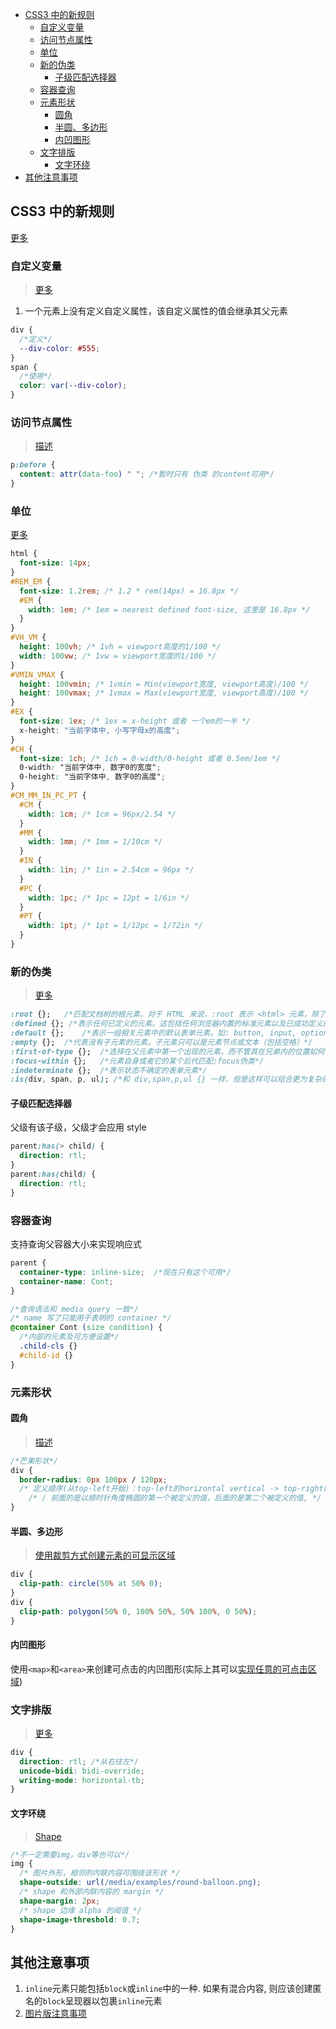 <!-- TOC -->

- [CSS3 中的新规则](#css3-中的新规则)
  - [自定义变量](#自定义变量)
  - [访问节点属性](#访问节点属性)
  - [单位](#单位)
  - [新的伪类](#新的伪类)
    - [子级匹配选择器](#子级匹配选择器)
  - [容器查询](#容器查询)
  - [元素形状](#元素形状)
    - [圆角](#圆角)
    - [半圆、多边形](#半圆多边形)
    - [内凹图形](#内凹图形)
  - [文字排版](#文字排版)
    - [文字环绕](#文字环绕)
- [其他注意事项](#其他注意事项)

<!-- /TOC -->

## CSS3 中的新规则

[更多](https://developer.mozilla.org/zh-CN/docs/Web/CSS/Reference)

### 自定义变量

> [更多](https://developer.mozilla.org/zh-CN/docs/Web/CSS/Using_CSS_custom_properties)

1. 一个元素上没有定义自定义属性，该自定义属性的值会继承其父元素

```css
div {
  /*定义*/
  --div-color: #555;
}
span {
  /*使用*/
  color: var(--div-color);
}
```

### 访问节点属性

> [描述](https://developer.mozilla.org/zh-CN/docs/Web/CSS/attr)

```css
p:before {
  content: attr(data-foo) " "; /*暂时只有 伪类 的content可用*/
}
```

### 单位

[更多](https://developer.mozilla.org/zh-CN/docs/Web/CSS/length)

```scss
html {
  font-size: 14px;
}
#REM_EM {
  font-size: 1.2rem; /* 1.2 * rem(14px) = 16.8px */
  #EM {
    width: 1em; /* 1em = nearest defined font-size, 这里是 16.8px */
  }
}
#VH_VM {
  height: 100vh; /* 1vh = viewport高度的1/100 */
  width: 100vw; /* 1vw = viewport宽度的1/100 */
}
#VMIN_VMAX {
  height: 100vmin; /* 1vmin = Min(viewport宽度, viewport高度)/100 */
  height: 100vmax; /* 1vmax = Max(viewport宽度, viewport高度)/100 */
}
#EX {
  font-size: 1ex; /* 1ex = x-height 或者 一个em的一半 */
  x-height: "当前字体中, 小写字母x的高度";
}
#CH {
  font-size: 1ch; /* 1ch = 0-width/0-height 或者 0.5em/1em */
  0-width: "当前字体中, 数字0的宽度";
  0-height: "当前字体中, 数字0的高度";
}
#CM_MM_IN_PC_PT {
  #CM {
    width: 1cm; /* 1cm = 96px/2.54 */
  }
  #MM {
    width: 1mm; /* 1mm = 1/10cm */
  }
  #IN {
    width: 1in; /* 1in = 2.54cm = 96px */
  }
  #PC {
    width: 1pc; /* 1pc = 12pt = 1/6in */
  }
  #PT {
    width: 1pt; /* 1pt = 1/12pc = 1/72in */
  }
}
```

### 新的伪类

> [更多](https://developer.mozilla.org/zh-CN/docs/Web/CSS/CSS_Selectors)

```css
:root {};   /*匹配文档树的根元素。对于 HTML 来说，:root 表示 <html> 元素，除了优先级更高之外，与 html 选择器相同*/
:defined {}; /*表示任何已定义的元素。这包括任何浏览器内置的标准元素以及已成功定义的自定义元素 (例如通过 CustomElementRegistry.define() 方法)*/
:default {};    /*表示一组相关元素中的默认表单元素。如: button, input, option*/
:empty {};  /*代表没有子元素的元素。子元素只可以是元素节点或文本（包括空格）*/
:first-of-type {};  /*选择在父元素中第一个出现的元素，而不管其在兄弟内的位置如何*/
:focus-within {};   /*元素自身或者它的某个后代匹配:focus伪类*/
:indeterminate {};  /*表示状态不确定的表单元素*/
:is(div, span, p, ul); /*和 div,span,p,ul {} 一样，但是这样可以组合更为复杂的样式*/
```

#### 子级匹配选择器

父级有该子级，父级才会应用 style

```css
parent:has(> child) {
  direction: rtl;
}
parent:has(child) {
  direction: rtl;
}
```

### 容器查询

支持查询父容器大小来实现响应式

```css
parent {
  container-type: inline-size;  /*现在只有这个可用*/
  container-name: Cont;
}

/*查询语法和 media query 一致*/
/* name 写了只能用于表明的 container */
@container Cont (size condition) {
  /*内部的元素及可方便设置*/
  .child-cls {}
  #child-id {}
}
```

### 元素形状

#### 圆角

> [描述](https://developer.mozilla.org/zh-CN/docs/Web/CSS/border-radius)

```css
/*芒果形状*/
div {
  border-radius: 0px 100px / 120px;
  /* 定义顺序(从top-left开始)：top-left的horizontal vertical -> top-right的vertical horizontal vertical以此类推
    /* / 前面的是以顺时针角度椭圆的第一个被定义的值，后面的是第二个被定义的值, */
}
```

#### 半圆、多边形

> [使用裁剪方式创建元素的可显示区域](https://developer.mozilla.org/zh-CN/docs/Web/CSS/clip-path)

```css
div {
  clip-path: circle(50% at 50% 0);
}
div {
  clip-path: polygon(50% 0, 100% 50%, 50% 100%, 0 50%);
}
```

#### 内凹图形

使用`<map>`和`<area>`来创建可点击的内凹图形(实际上其可以[实现任意的可点击区域](https://developer.mozilla.org/zh-CN/docs/Web/HTML/Element/map))

### 文字排版

> [更多](https://developer.mozilla.org/zh-CN/docs/Web/CSS/writing-mode)

```css
div {
  direction: rtl; /*从右往左*/
  unicode-bidi: bidi-override;
  writing-mode: horizontal-tb;
}
```

#### 文字环绕

> [Shape](https://developer.mozilla.org/zh-CN/docs/Web/CSS/shape-outside)

```css
/*不一定需要img，div等也可以*/
img {
  /* 图片外形，相邻的内联内容可围绕该形状 */
  shape-outside: url(/media/examples/round-balloon.png);
  /* shape 和外部内联内容的 margin */
  shape-margin: 2px;
  /* shape 边缘 alpha 的阈值 */
  shape-image-threshold: 0.7;
}
```

## 其他注意事项

1. `inline`元素只能包括`block`或`inline`中的一种. 如果有混合内容, 则应该创建匿名的`block`呈现器以包裹`inline`元素
2. [图片版注意事项](./其他注意事项图片版.md)
